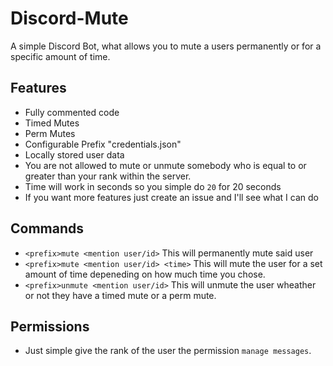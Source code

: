 # Discord-Mute
A simple Discord Bot, what allows you to mute a users permanently or for a specific amount of time.

## Features
* Fully commented code
* Timed Mutes
* Perm Mutes
* Configurable Prefix "credentials.json"
* Locally stored user data
* You are not allowed to mute or unmute somebody who is equal to or greater than your rank within the server.
* Time will work in seconds so you simple do ``20`` for 20 seconds
* If you want more features just create an issue and I'll see what I can do

## Commands
* ``<prefix>mute <mention user/id>`` This will permanently mute said user
* ``<prefix>mute <mention user/id> <time>`` This will mute the user for a set amount of time depeneding on how much time you chose.
* ``<prefix>unmute <mention user/id>`` This will unmute the user wheather or not they have a timed mute or a perm mute.

## Permissions
* Just simple give the rank of the user the permission ``manage messages``.

